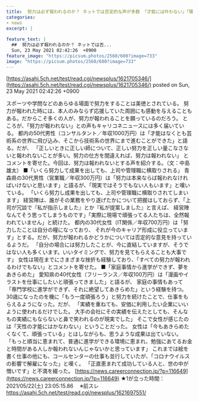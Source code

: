 ```yaml
---
title:  努力は必ず報われるのか？ ネットでは否定的な声が多数 「才能には叶わない」「環境に恵まれて成功している人が憎い」 ★3  
categories:
- news
excerpt: |
  
feature_text: |
  ##  努力は必ず報われるのか？ ネットでは否...
  Sun, 23 May 2021 02:42:26  +0900
feature_image: "https://picsum.photos/2560/600?image=733"
image: "https://picsum.photos/2560/600?image=733"
---
```


[https://asahi.5ch.net/test/read.cgi/newsplus/1621705346/](https://asahi.5ch.net/test/read.cgi/newsplus/1621705346/)
posted on Sun, 23 May 2021 02:42:26  +0900

<!--more-->

スポーツや学問などのあらゆる場面で努力をすることは美徳とされている。 努力が報われた時には、本人のみならず応援していた周囲にも感動を与えることもある。だからこそ多くの人が、努力が報われることを願っているのだろう。 ところが、「努力が報われない」との声もキャリコネニュースには多く届いている。 都内の50代男性（コンサルタント／年収1000万円）は「才能はなくとも芸術系の世界に飛び込み、そこから技術系の世界にまで進むことができた」と語る。だが、 「正しいときに正しい師について、正しい努力を正しい量こなさないと報われないことが多い。努力の仕方を間違えれば、努力は報われない」 とコメントを寄せた。今回は、努力は報われないとする声を紹介する。（文：中島雄太） ■「いくら努力して成果を出しても、上司や管理職に横取りされる」 青森県の30代男性（営業職／年収300万円）は「努力は本来ならば報われなければいけないと思います」と語るが、「現実ではそうでもない人もいます」と嘆いている。 「いくら努力し成果を出しても、上司や管理職に横取りされてしまいます」 経営陣は、誰がその業務をやり遂げたかについて把握はしておらず、「上司が冗談で『私が指示しました』とか『私が提案しました』と言えば、 経営陣なんてそう思ってしまうものです」「実際に現場で頑張ってる人たちは、全然報われていません」と続けた。 都内の30代女性（IT関係／年収700万円）は「努力したことは自分の糧になっており、 それが今のキャリア形成に役立っています」とする。だが、努力が報われるかどうかについては否定的な意見を持っているようだ。 「自分の場合には努力したことが、今に直結していますが、そうではない人も多くいます。いいタイミングで、努力を見てもらえることも大事です」 女性は現在までにさまざまな挫折も経験しており、「すべての努力が報われるわけでもない」とコメントを寄せた。 ■「家庭事情から進学ができず、夢をあきらめた」 愛知県の40代女性（フリーランス／年収100万円）は「漫画やイラストを仕事にしたいと頑張ってきました」と語るが、 家庭の事情もあって「専門学校に進学ができず、それに絶望してあきらめた」という経験を持つ。 30歳になったのを機に「もう一度頑張ろう」と努力を続けたことで、仕事をもらえるようになった。だが、 「実績を重ねても、安価に利用したい企業にいいように使われるだけでした。 大手の会社にその実績を伝えたとしても、そんなもの実績にもならないと鼻で笑われるのが現実でした」 そこで女性が感じたのは「天性の才能にはかなわない」ということだった。 女性は「今もあきらめたくなくて、頑張っている」とはしながらも、思うような成果は出ていない。 「もっと順当に恵まれて、普通に進学ができる環境に恵まれ、勉強にあてるお金と時間がある人しか報われないんじゃないかと思っています」 これまでは絵を書く仕事の他にも、コールセンターの仕事も並行していたが、「コロナウイルスの影響で解雇になった」と嘆く。 「正直恵まれて成功している人と、世の中が憎いです」と不満を綴った。 [https://news.careerconnection.jp/?p=116649](https://news.careerconnection.jp/?p=116649) ★1が立った時間：2021/05/22(土) 23:05:15.86　 ※前スレ https://asahi.5ch.net/test/read.cgi/newsplus/1621697551/
